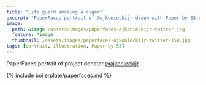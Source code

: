 ```yaml
---
title: "Life guard smoking a cigar"
excerpt: "PaperFaces portrait of @ajkonieckijr drawn with Paper by 53 on an iPad."
image: 
  path: &image /assets/images/paperfaces-ajkonieckijr-twitter.jpg 
  feature: *image
  thumbnail: /assets/images/paperfaces-ajkonieckijr-twitter-150.jpg
tags: [portrait, illustration, Paper by 53]
---
```


PaperFaces portrait of project donator [@ajkonieckijr](https://twitter.com/ajkonieckijr).

{% include boilerplate/paperfaces.md %}
